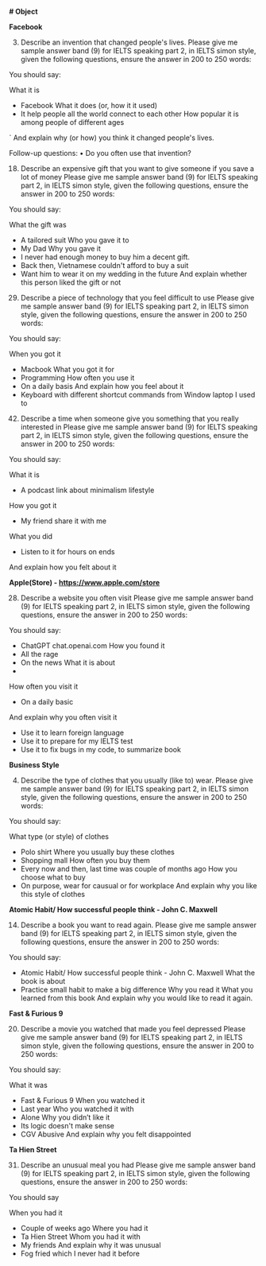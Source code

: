 **# Object**

**Facebook**

3. Describe an invention that changed people's lives.
Please give me sample answer band (9) for IELTS speaking part 2, in IELTS simon style, given the following questions, ensure the answer in 200 to 250 words:

You should say:

 What it is
 - Facebook
 What it does (or, how it it used)
 - It help people all the world connect to each other
 How popular it is among people of different ages
 
 ` And explain why (or how) you think it changed people's lives.

Follow-up questions:
• Do you often use that invention?


18. Describe an expensive gift that you want to give someone if you save a lot of money
Please give me sample answer band (9) for IELTS speaking part 2, in IELTS simon style, given the following questions, ensure the answer in 200 to 250 words:

You should say:

What the gift was
- A tailored suit
Who you gave it to
- My Dad
Why you gave it
- I never had enough money to buy him a decent gift.
- Back then, Vietnamese couldn't afford to buy a suit
- Want him to wear it on my wedding in the future
And explain whether this person liked the gift or not


29. Describe a piece of technology that you feel difficult to use
Please give me sample answer band (9) for IELTS speaking part 2, in IELTS simon style, given the following questions, ensure the answer in 200 to 250 words:

You should say:

When you got it
- Macbook
What you got it for
- Programming
How often you use it
- On a daily basis
And explain how you feel about it
- Keyboard with different shortcut commands from Window laptop I used to

42. Describe a time when someone give you something that you really interested in
Please give me sample answer band (9) for IELTS speaking part 2, in IELTS simon style, given the following questions, ensure the answer in 200 to 250 words:

You should say:

What it is
- A podcast link about minimalism lifestyle

How you got it
- My friend share it with me

What you did
- Listen to it for hours on ends

And explain how you felt about it

**Apple(Store) - https://www.apple.com/store**

28. Describe a website you often visit
Please give me sample answer band (9) for IELTS speaking part 2, in IELTS simon style, given the following questions, ensure the answer in 200 to 250 words:

You should say:
- ChatGPT chat.openai.com
How you found it
- All the rage
- On the news
What it is about
- 
How often you visit it
- On a daily basic

And explain why you often visit it
- Use it to learn foreign language
- Use it to prepare for my IELTS test
- Use it to fix bugs in my code, to summarize book

**Business Style**

4. Describe the type of clothes that you usually (like to) wear.
Please give me sample answer band (9) for IELTS speaking part 2, in IELTS simon style, given the following questions, ensure the answer in 200 to 250 words:

You should say:

 What type (or style) of clothes
 - Polo shirt
 Where you usually buy these clothes
 - Shopping mall
 How often you buy them
 - Every now and then, last time was couple of months ago
 How you choose what to buy
 - On purpose, wear for causual or for workplace
 And explain why you like this style of clothes


**Atomic Habit/ How successful people think - John C. Maxwell**

14. Describe a book you want to read again.
Please give me sample answer band (9) for IELTS speaking part 2, in IELTS simon style, given the following questions, ensure the answer in 200 to 250 words:

You should say:
- Atomic Habit/ How successful people think - John C. Maxwell
 What the book is about
 - Practice small habit to make a big difference
 Why you read it
 What you learned from this book
 And explain why you would like to read it again.

**Fast & Furious 9**

20. Describe a movie you watched that made you feel depressed
Please give me sample answer band (9) for IELTS speaking part 2, in IELTS simon style, given the following questions, ensure the answer in 200 to 250 words:

You should say:

What it was
- Fast & Furious 9
When you watched it
- Last year
Who you watched it with
- Alone
Why you didn’t like it
- Its logic doesn't make sense
- CGV Abusive 
And explain why you felt disappointed

**Ta Hien Street**

31. Describe an unusual meal you had
Please give me sample answer band (9) for IELTS speaking part 2, in IELTS simon style, given the following questions, ensure the answer in 200 to 250 words:

You should say

When you had it
- Couple of weeks ago
Where you had it
- Ta Hien Street
Whom you had it with
- My friends
And explain why it was unusual
- Fog fried which I never had it before